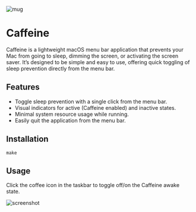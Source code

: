 ![mug](https://github.com/user-attachments/assets/6002a312-fa46-4edf-a909-44639d7b1557)

# Caffeine

Caffeine is a lightweight macOS menu bar application that prevents your Mac from going to sleep, dimming the screen, or activating the screen saver. It’s designed to be simple and easy to use, offering quick toggling of sleep prevention directly from the menu bar.

## Features

- Toggle sleep prevention with a single click from the menu bar.
- Visual indicators for active (Caffeine enabled) and inactive states.
- Minimal system resource usage while running.
- Easily quit the application from the menu bar.

## Installation

```
make
```

## Usage

Click the coffee icon in the taskbar to toggle off/on the Caffeine awake state.

![screenshot](https://github.com/user-attachments/assets/1d9f7cb9-2332-4df6-a4d7-a6cefd3464d0)

